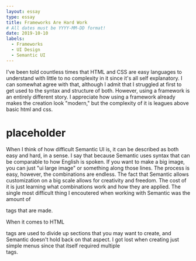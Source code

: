 ```yaml
---
layout: essay
type: essay
title: Frameworks Are Hard Work
# All dates must be YYYY-MM-DD format!
date: 2019-10-10
labels:
  - Frameworks
  - UI Design
  - Semantic UI
---
```

I've been told countless times that HTML and CSS are easy languages to understand with little to no complexity in it since it's all self explanatory. I can somewhat agree with that, although I admit that I struggled at first to get used to the syntax and structure of both. However, using a framework is an entirely different story. I appreciate how using a framework already makes the creation look "modern," but the complexity of it is leagues above basic html and css.

# placeholder # 
When I think of how difficult Semantic UI is, it can be described as both easy and hard, in a sense. I say that because Semantic uses syntax that can be comparable to how English is spoken. If you want to make a big image, you can just "ui large image" or something along those lines. The process is easy, however, the combinations are endless. The fact that Semantic allows customization on a big scale allows for creativity and freedom. The cost of it is just learning what combinations work and how they are applied. The single most difficult thing I encoutered when working with Semantic was the amount of <div> tags that are made.

When it comes to HTML <div> tags are used to divide up sections that you may want to create, and Semantic doesn't hold back on that aspect. I got lost when creating just simple menus since that itself required multiple <div> tags. 
